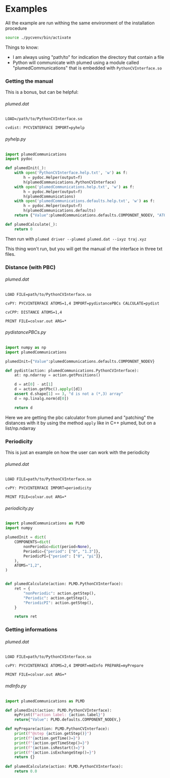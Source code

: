 # Examples

All the example are run withing the same environment of the installation procedure
```bash
source ./pycvenv/bin/activate
```
Things to know:
 - I am always using "path/to" for indication the directory that contain a file
 - Python will communicate with plumed using a module called "plumedCommunications" that is embedded with `PythonCVInterface.so`


### Getting the manual

This is a bonus, but can be helpful:

###### plumed.dat

```plumed
LOAD=/path/to/PythonCVInterface.so

cvdist: PYCVINTERFACE IMPORT=pyhelp
```
###### pyhelp.py
```python
import plumedCommunications
import pydoc

def plumedInit(_):
    with open('PythonCVInterface.help.txt', 'w') as f:
        h = pydoc.Helper(output=f)
        h(plumedCommunications.PythonCVInterface)
    with open('plumedCommunications.help.txt', 'w') as f:
        h = pydoc.Helper(output=f)
        h(plumedCommunications)
    with open('plumedCommunications.defaults.help.txt', 'w') as f:
        h = pydoc.Helper(output=f)
        h(plumedCommunications.defaults)
    return {"Value":plumedCommunications.defaults.COMPONENT_NODEV, "ATOMS":"1"}

def plumedCalculate(_):
    return 0
```
Then run with
`plumed driver --plumed plumed.dat --ixyz traj.xyz`

This thing won't run, but you will get the manual of the interface in three txt files.

### Distance (with PBC)

###### plumed.dat
```plumed
LOAD FILE=path/to/PythonCVInterface.so

cvPY: PYCVINTERFACE ATOMS=1,4 IMPORT=pydistancePBCs CALCULATE=pydist

cvCPP: DISTANCE ATOMS=1,4

PRINT FILE=colvar.out ARG=*
```
###### pydistancePBCs.py
```python
import numpy as np
import plumedCommunications

plumedInit={"Value":plumedCommunications.defaults.COMPONENT_NODEV}

def pydist(action: plumedCommunications.PythonCVInterface):
    at: np.ndarray = action.getPositions()

    d = at[0] - at[1]
    d = action.getPbc().apply([d])
    assert d.shape[1] == 3, "d is not a (*,3) array"
    d = np.linalg.norm(d[0])

    return d

```
Here we are getting the pbc calculator from plumed and "patching" the distances with it by using the method `apply` like in C++ plumed, but on a list/np.ndarray

### Periodicity

This is just an example on how the user can work with the periodicity
###### plumed.dat
```plumed
LOAD FILE=path/to/PythonCVInterface.so

cvPY: PYCVINTERFACE IMPORT=periodicity

PRINT FILE=colvar.out ARG=*
```

###### periodicity.py
```python
import plumedCommunications as PLMD
import numpy

plumedInit = dict(
    COMPONENTS=dict(
        nonPeriodic=dict(period=None),
        Periodic={"period": ["0", "1.3"]},
        PeriodicPI={"period": ["0", "pi"]},
    ),
    ATOMS="1,2",
)


def plumedCalculate(action: PLMD.PythonCVInterface):
    ret = {
        "nonPeriodic": action.getStep(),
        "Periodic": action.getStep(),
        "PeriodicPI": action.getStep(),
    }

    return ret
```

### Getting informations

###### plumed.dat
```plumed
LOAD FILE=path/to/PythonCVInterface.so

cvPY: PYCVINTERFACE ATOMS=2,4 IMPORT=mdInfo PREPARE=myPrepare

PRINT FILE=colvar.out ARG=*
```

###### mdInfo.py
```python
import plumedCommunications as PLMD

def plumedInit(action: PLMD.PythonCVInterface):
    myPrint(f"action label: {action.label}")
    return{"Value": PLMD.defaults.COMPONENT_NODEV,}

def myPrepare(action: PLMD.PythonCVInterface):
    print(f"@step {action.getStep()}")
    print(f"{action.getTime()=}")
    print(f"{action.getTimeStep()=}")
    print(f"{action.isRestart()=}")
    print(f"{action.isExchangeStep()=}")
    return {}
    
def plumedCalculate(action: PLMD.PythonCVInterface):
    return 0.0
```